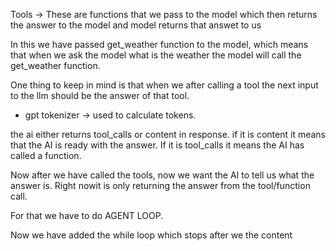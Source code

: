 Tools -> These are functions that we pass to the model which then returns the answer to the model and model returns that answet to us

In this we have passed get_weather function to the model, which means that when we ask the model what is the weather the model will call the get_weather function.

One thing to keep in mind is that when we after calling a tool the next input to the llm should be the answer of that tool.



- gpt tokenizer -> used to calculate tokens.



the ai either returns tool_calls or content in response.
if it is content it means that the AI is ready with the answer.
If it is tool_calls it means the AI has called a function.


Now after we have called the tools, now we want the AI to tell us
what the answer is. Right nowit is only returning the answer from the 
tool/function call.

For that we have to do AGENT LOOP.


Now we have added the while loop which stops after we the content
